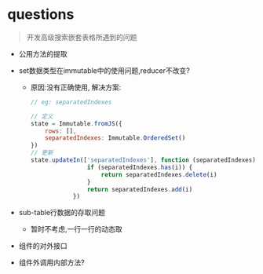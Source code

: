 # questions

> 开发高级搜索嵌套表格所遇到的问题


+ 公用方法的提取

+ set数据类型在immutable中的使用问题,reducer不改变?  
    - 原因:没有正确使用, 解决方案:
    
        ```js
        // eg: separatedIndexes
        
        // 定义
        state = Immutable.fromJS({
            rows: [],
            separatedIndexes: Immutable.OrderedSet()
        })
        // 更新
        state.updateIn(['separatedIndexes'], function (separatedIndexes) {
                        if (separatedIndexes.has(i)) {
                            return separatedIndexes.delete(i)
                        }
                        return separatedIndexes.add(i)
                    })
        ```
+ sub-table行数据的存取问题
    - 暂时不考虑,一行一行的动态取
+ 组件的对外接口
+ 组件外调用内部方法?
